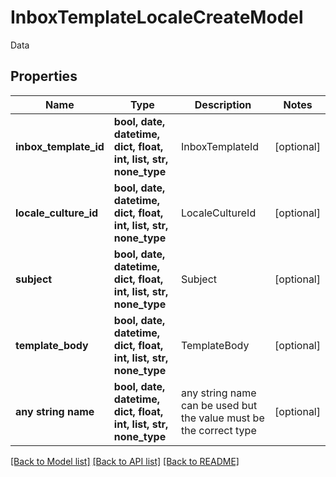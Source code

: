 # InboxTemplateLocaleCreateModel

Data

## Properties
Name | Type | Description | Notes
------------ | ------------- | ------------- | -------------
**inbox_template_id** | **bool, date, datetime, dict, float, int, list, str, none_type** | InboxTemplateId | [optional] 
**locale_culture_id** | **bool, date, datetime, dict, float, int, list, str, none_type** | LocaleCultureId | [optional] 
**subject** | **bool, date, datetime, dict, float, int, list, str, none_type** | Subject | [optional] 
**template_body** | **bool, date, datetime, dict, float, int, list, str, none_type** | TemplateBody | [optional] 
**any string name** | **bool, date, datetime, dict, float, int, list, str, none_type** | any string name can be used but the value must be the correct type | [optional]

[[Back to Model list]](../README.md#documentation-for-models) [[Back to API list]](../README.md#documentation-for-api-endpoints) [[Back to README]](../README.md)


